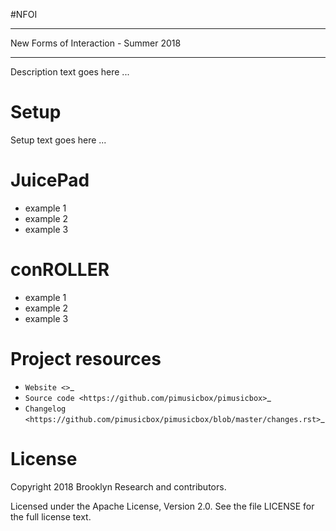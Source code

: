 #NFOI
**********
New Forms of Interaction - Summer 2018
**********

Description text goes here ...

Setup
=========

Setup text goes here ...


JuicePad
=========

- example 1
- example 2
- example 3

conROLLER
=========

- example 1
- example 2
- example 3


Project resources
=================

- `Website <>`_
- `Source code <https://github.com/pimusicbox/pimusicbox>`_
- `Changelog <https://github.com/pimusicbox/pimusicbox/blob/master/changes.rst>`_


License
=======

Copyright 2018 Brooklyn Research and contributors.

Licensed under the Apache License, Version 2.0. See the file LICENSE for the
full license text.
